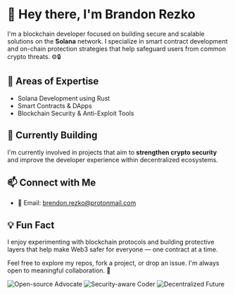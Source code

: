 # 👋 Hey there, I'm Brandon Rezko

I'm a blockchain developer focused on building secure and scalable solutions on the **Solana** network. I specialize in smart contract development and on-chain protection strategies that help safeguard users from common crypto threats. ⚙️🔒


## 🔧 Areas of Expertise

- Solana Development using Rust  
- Smart Contracts & DApps  
- Blockchain Security & Anti-Exploit Tools  


## 🌱 Currently Building

I'm currently involved in projects that aim to **strengthen crypto security** and improve the developer experience within decentralized ecosystems.


## 📫 Connect with Me

- 📩 Email: [brendon.rezko@protonmail.com](mailto:lindsey.nong@protonmail.com)


## 💡 Fun Fact

I enjoy experimenting with blockchain protocols and building protective layers that help make Web3 safer for everyone — one contract at a time.


Feel free to explore my repos, fork a project, or drop an issue. I'm always open to meaningful collaboration. 🙌

![Open-source Advocate](https://img.shields.io/badge/Open--source%20Advocate-blue?style=for-the-badge)
![Security-aware Coder](https://img.shields.io/badge/Security--aware%20Coder-brightgreen?style=for-the-badge)
![Decentralized Future](https://img.shields.io/badge/Building%20for%20the%20Future-purple?style=for-the-badge)
